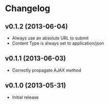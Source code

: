 # Changelog

## v0.1.2 (2013-06-04)
  - Always use an absolute URL to submit
  - Content Type is always set to application/json

## v0.1.1 (2013-06-03)
  - Correctly propagate AJAX method

## v0.1.0 (2013-05-31)
  - Initial release
